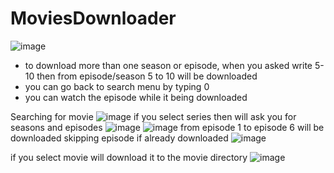 # MoviesDownloader

![image](https://user-images.githubusercontent.com/61450444/166667040-b6335796-afdd-429c-9c14-d32290af0d39.png)


+ to download more than one season or episode, when you asked write 5-10 then from episode/season 5 to 10 will be downloaded
+ you can go back to search menu by typing 0
+ you can watch the episode while it being downloaded 

Searching for movie
![image](https://user-images.githubusercontent.com/61450444/167854893-ca130aa8-cfd4-4bc8-ac3c-a84e4c277ff4.png)
if you select series
then will ask you for seasons and episodes
![image](https://user-images.githubusercontent.com/61450444/167854940-a1857023-8446-4b15-82ee-a6200d37258c.png)
![image](https://user-images.githubusercontent.com/61450444/167855198-0a6379a4-88d0-4cb9-9d09-ceb7fbd4d2ee.png)
from episode 1 to episode 6 will be downloaded skipping episode if already downloaded
![image](https://user-images.githubusercontent.com/61450444/167856103-fb7e5a2f-eafe-4cb0-931e-d0bd5f8a92ae.png)


if you select movie will download it to the movie directory
![image](https://user-images.githubusercontent.com/61450444/167855816-9f718c79-6eb3-4668-9255-551087db0f5d.png)

